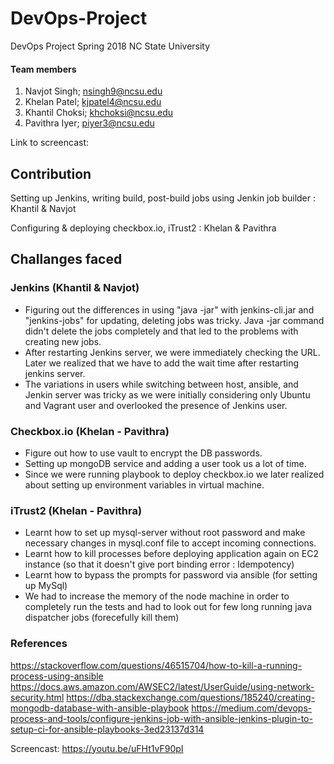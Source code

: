 # DevOps-Project
DevOps Project Spring 2018 NC State University

#### Team members

1. Navjot Singh; nsingh9@ncsu.edu
2. Khelan Patel; kjpatel4@ncsu.edu
3. Khantil Choksi; khchoksi@ncsu.edu
4. Pavithra Iyer; piyer3@ncsu.edu

Link to screencast: 

## Contribution 

Setting up Jenkins, writing build, post-build jobs using Jenkin job builder : Khantil & Navjot

Configuring & deploying checkbox.io, iTrust2 : Khelan & Pavithra

## Challanges faced

### Jenkins (Khantil & Navjot)
- Figuring out the differences in using "java -jar" with jenkins-cli.jar and "jenkins-jobs" for updating, deleting jobs was tricky. Java -jar command didn't delete the jobs completely and that led to the problems with creating new jobs.
- After restarting Jenkins server, we were immediately checking the URL. Later we realized that we have to add the wait time after restarting jenkins server.
- The variations in users while switching between host, ansible, and Jenkin server was tricky as we were initially considering only Ubuntu and Vagrant user and overlooked the presence of Jenkins user.

### Checkbox.io (Khelan - Pavithra)
- Figure out how to use vault to encrypt the DB passwords.
- Setting up mongoDB service and adding a user took us a lot of time.
- Since we were running playbook to deploy checkbox.io we later realized about setting up environment variables in virtual machine.

### iTrust2 (Khelan - Pavithra) 
- Learnt how to set up mysql-server without root password and make necessary changes in mysql.conf file to accept incoming connections.
- Learnt how to kill processes before deploying application again on EC2 instance (so that it doesn't give port binding error : Idempotency)
- Learnt how to bypass the prompts for password via ansible (for setting up MySql)
- We had to increase the memory of the node machine in order to completely run the tests and had to look out for few long running java dispatcher jobs (forecefully kill them)

### References
https://stackoverflow.com/questions/46515704/how-to-kill-a-running-process-using-ansible
https://docs.aws.amazon.com/AWSEC2/latest/UserGuide/using-network-security.html
https://dba.stackexchange.com/questions/185240/creating-mongodb-database-with-ansible-playbook
https://medium.com/devops-process-and-tools/configure-jenkins-job-with-ansible-jenkins-plugin-to-setup-ci-for-ansible-playbooks-3ed23137d314

Screencast: https://youtu.be/uFHt1vF90pI
